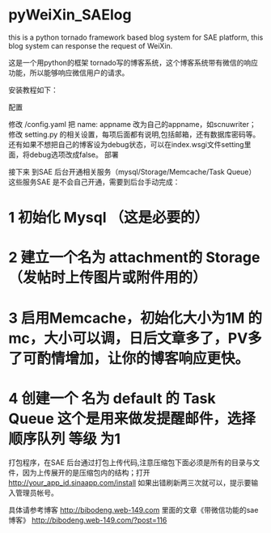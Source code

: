 pyWeiXin_SAElog
===============

this is a python tornado framework based blog system for SAE platform, this blog system can response the request of WeiXin. 

这是一个用python的框架 tornado写的博客系统，这个博客系统带有微信的响应功能，所以能够响应微信用户的请求。

安装教程如下：

配置

修改 /config.yaml 把 name: appname 改为自己的appname，如scnuwriter；
修改 setting.py 的相关设置，每项后面都有说明,包括邮箱，还有数据库密码等。
还有如果不想把自己的博客设为debug状态，可以在index.wsgi文件setting里面，将debug选项改成false。
部署

接下来
到SAE 后台开通相关服务（mysql/Storage/Memcache/Task Queue）
这些服务SAE 是不会自己开通，需要到后台手动完成：
# 1 初始化 Mysql （这是必要的）
# 2 建立一个名为 attachment的 Storage （发帖时上传图片或附件用的）
# 3 启用Memcache，初始化大小为1M 的 mc，大小可以调，日后文章多了，PV多了可酌情增加，让你的博客响应更快。
# 4 创建一个 名为 default 的 Task Queue 这个是用来做发提醒邮件，选择顺序队列 等级 为1
  
打包程序，在SAE 后台通过打包上传代码,注意压缩包下面必须是所有的目录与文件，因为上传展开的是压缩包内的结构；打开 http://your_app_id.sinaapp.com/install 如果出错刷新两三次就可以，提示要输入管理员帐号。

具体请参考博客 http://bibodeng.web-149.com 里面的文章《带微信功能的sae博客》 http://bibodeng.web-149.com/?post=116
